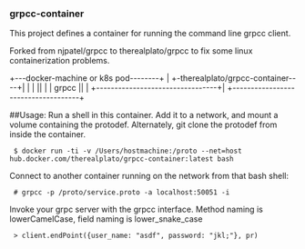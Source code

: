 ### grpcc-container
This project defines a container for running the command line grpcc client.

Forked from njpatel/grpcc to therealplato/grpcc to fix some linux
containerization problems.

+---docker-machine or k8s pod--------+
| +-therealplato/grpcc-container----+|
| |                                 ||
| |              grpcc              ||
| +---------------------------------+|
+------------------------------------+

##Usage:
Run a shell in this container.
Add it to a network, and mount a volume containing the protodef.
Alternately, git clone the protodef from inside the container.

```
 $ docker run -ti -v /Users/hostmachine:/proto --net=host hub.docker.com/therealplato/grpcc-container:latest bash
```

Connect to another container running on the network from that bash shell:
```
 # grpcc -p /proto/service.proto -a localhost:50051 -i
```

Invoke your grpc server with the grpcc interface. 
Method naming is lowerCamelCase, field naming is lower_snake_case
```
 > client.endPoint({user_name: "asdf", password: "jkl;"}, pr)
```

